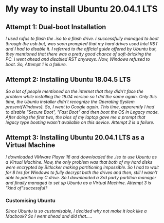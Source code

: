 # **My way to install Ubuntu 20.04.1 LTS**
## **Attempt 1: Dual-boot Installation**
*I used rufus to flash the .iso to a flash drive. I successfully managed to boot through the usb but, was soon prompted that my hard drives used Intel RST and I had to disable it. I referred to the official guide offered by Ubuntu but, they mentioned that there was a pretty good chance of soft-bricking the PC. I went ahead and disabled RST anyways. Now, Windows refused to boot. So, Attempt 1 is a failure.*
## **Attempt 2: Installing Ubuntu 18.04.5 LTS**
*So a lot of people mentioned on the internet that they didn't face the problem while installing the 18.04 version so I did the same again. Only this time, the Ubuntu installer didn't recognize the Operating System present(Windows). So, I went to Google again. This time, apparently I had to disable "Secure Boot", "Fast Boot" and then boot the OS in Legacy mode. After doing the first two, the bios of my laptop gave me a prompt that legacy type booting wasn't available on this device. Attempt 2 is a failure.*
## **Attempt 3: Installing Ubuntu 20.04.1 LTS as a Virtual Machine**
*I downloaded VMware Player 16 and downloaded the .iso to use Ubuntu as a Virtual Machine. Now, the only problem was that both of my hard disks were encrypted by Bitlocker making partitioning impossible. So I had to wait for 8 hrs for Windows to fully decrypt both the drives and then, still I wasn't able to parition my C drive. So I downloaded a 3rd party partition manager and finally managed to set up Ubuntu as a Virtual Machine. Attempt 3 is "kind of"successful?*
### **Customising Ubuntu**
*Since Ubuntu is so customisable, I decided why not make it look like a Macbook? So I went ahead and did that.....*
